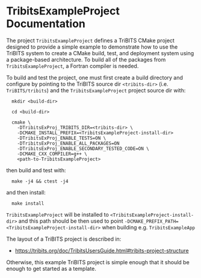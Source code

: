 # TribitsExampleProject Documentation

The project `TribitsExampleProject` defines a TriBITS CMake project designed to
provide a simple example to demonstrate how to use the TriBITS system to
create a CMake build, test, and deployment system using a package-based
architecture. To build all of the packages from `TribitsExampleProject`,
a Fortran compiler is needed.

To build and test the project, one must first create a build directory and
configure by pointing to the TriBITS source dir `<tribits-dir>`
(i.e. `TriBITS/tribits`) and the `TribitsExampleProject` project source dir
with:

```
  mkdir <build-dir>
  
  cd <build-dir>
  
  cmake \
    -DTribitsExProj_TRIBITS_DIR=<tribits-dir> \
    -DCMAKE_INSTALL_PREFIX=<TribitsExampleProject-install-dir>
    -DTribitsExProj_ENABLE_TESTS=ON \
    -DTribitsExProj_ENABLE_ALL_PACKAGES=ON
    -DTribitsExProj_ENABLE_SECONDARY_TESTED_CODE=ON \
    -DCMAKE_CXX_COMPILER=g++ \
    <path-to-TribitsExampleProject>
```

then build and test with:

```
  make -j4 && ctest -j4
```

and then install:

```
  make install
```

`TribitsExampleProject` will be installed to 
`<TribitsExampleProject-install-dir>` and this path should be then used 
to point `-DCMAKE_PREFIX_PATH=<TribitsExampleProject-install-dir>` when
building e.g. `TribitsExampleApp`

The layout of a TriBITS project is described in:

* https://tribits.org/doc/TribitsUsersGuide.html#tribits-project-structure

Otherwise, this example TriBITS project is simple enough that it should be
enough to get started as a template.
